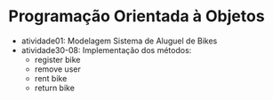 # Programação Orientada à Objetos

- atividade01: Modelagem Sistema de Aluguel de Bikes
- atividade30-08: Implementação dos métodos:
  - register bike
  - remove user
  - rent bike
  - return bike
